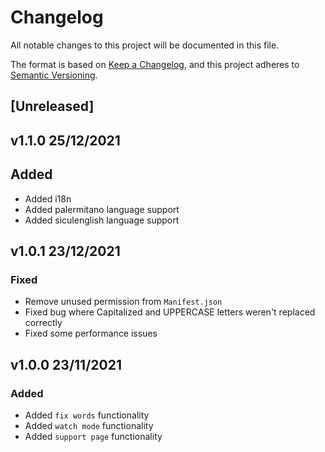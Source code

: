 # Changelog
All notable changes to this project will be documented in this file.

The format is based on [Keep a Changelog](https://keepachangelog.com/en/1.0.0/),
and this project adheres to [Semantic Versioning](https://semver.org/spec/v2.0.0.html).

## [Unreleased]

## v1.1.0 25/12/2021

## Added 

- Added i18n
- Added palermitano language support
- Added siculenglish language support

## v1.0.1 23/12/2021

### Fixed
- Remove unused permission from `Manifest.json`
- Fixed bug where Capitalized and UPPERCASE letters weren't replaced correctly
- Fixed some performance issues

## v1.0.0 23/11/2021

### Added
- Added `fix words` functionality
- Added `watch mode` functionality
- Added `support page` functionality
